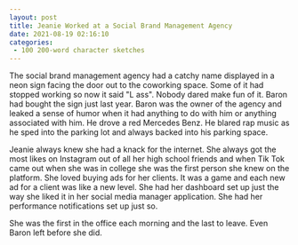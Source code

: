 ```yaml
---
layout: post
title: Jeanie Worked at a Social Brand Management Agency
date: 2021-08-19 02:16:10
categories:
 - 100 200-word character sketches
---
```


The social brand management agency had a catchy name displayed in a neon sign facing the door out to the coworking space. Some of it had stopped working so now it said "L ass". Nobody dared make fun of it. Baron had bought the sign just last year. Baron was the owner of the agency and leaked a sense of humor when it had anything to do with him or anything associated with him. He drove a red Mercedes Benz. He blared rap music as he sped into the parking lot and always backed into his parking space.

Jeanie always knew she had a knack for the internet. She always got the most likes on Instagram out of all her high school friends and when Tik Tok came out when she was in college she was the first person she knew on the platform. She loved buying ads for her clients. It was a game and each new ad for a client was like a new level. She had her dashboard set up just the way she liked it in her social media manager application. She had her performance notifications set up just so.

She was the first in the office each morning and the last to leave. Even Baron left before she did.
